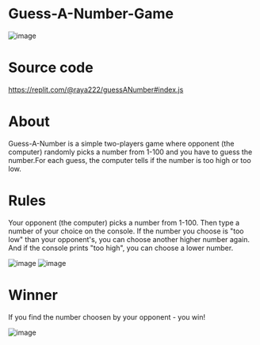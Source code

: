 # Guess-A-Number-Game
![image](https://user-images.githubusercontent.com/117087939/215816114-9f047c6d-65f1-48cc-bbf8-b0f8bba1daca.png)
# Source code
https://replit.com/@raya222/guessANumber#index.js
# About
Guess-A-Number is a simple two-players game where opponent (the computer) randomly picks a number from 1-100 and you have to guess the number.For each guess, the computer tells if the number is too high or too low.
# Rules
Your opponent (the computer) picks a number from 1-100. Then type a number of your choice on the console. If the number you choose is "too low" than your opponent's, you can choose another higher number again. And if the console prints "too high", you can choose a lower number.

![image](https://user-images.githubusercontent.com/117087939/215822995-13202d44-d9dd-4764-a7a9-380ed57ddcde.png)         ![image](https://user-images.githubusercontent.com/117087939/215824029-17f75d03-64d2-4f2b-b171-8ec0e4e483ab.png)
# Winner
If you find the number choosen by your opponent - you win! 
  
  ![image](https://user-images.githubusercontent.com/117087939/215826465-d9d68596-fe1e-4e98-889b-305db0c6871f.png)
 






